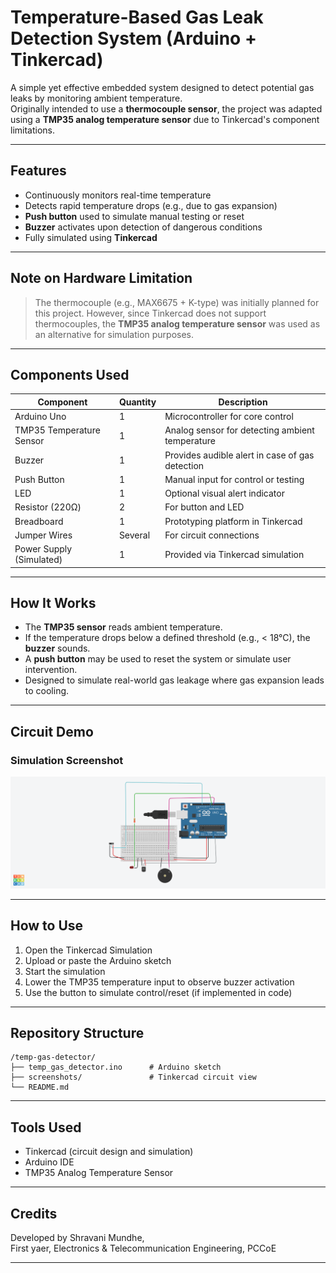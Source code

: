 

# Temperature-Based Gas Leak Detection System (Arduino + Tinkercad)

A simple yet effective embedded system designed to detect potential gas leaks by monitoring ambient temperature.  
Originally intended to use a **thermocouple sensor**, the project was adapted using a **TMP35 analog temperature sensor** due to Tinkercad's component limitations.

---

## Features
- Continuously monitors real-time temperature  
- Detects rapid temperature drops (e.g., due to gas expansion)  
- **Push button** used to simulate manual testing or reset  
- **Buzzer** activates upon detection of dangerous conditions  
- Fully simulated using **Tinkercad**

---

## Note on Hardware Limitation
> The thermocouple (e.g., MAX6675 + K-type) was initially planned for this project. However, since Tinkercad does not support thermocouples, the **TMP35 analog temperature sensor** was used as an alternative for simulation purposes.

---

## Components Used

| Component             | Quantity | Description                                       |
|----------------------|----------|---------------------------------------------------|
| Arduino Uno          | 1        | Microcontroller for core control                  |
| TMP35 Temperature Sensor | 1    | Analog sensor for detecting ambient temperature   |
| Buzzer               | 1        | Provides audible alert in case of gas detection   |
| Push Button          | 1        | Manual input for control or testing               |
| LED                  | 1        | Optional visual alert indicator                   |
| Resistor (220Ω)      | 2        | For button and LED                                |
| Breadboard           | 1        | Prototyping platform in Tinkercad                 |
| Jumper Wires         | Several  | For circuit connections                           |
| Power Supply (Simulated) | 1    | Provided via Tinkercad simulation                 |

---

## How It Works
- The **TMP35 sensor** reads ambient temperature.
- If the temperature drops below a defined threshold (e.g., < 18°C), the **buzzer** sounds.
- A **push button** may be used to reset the system or simulate user intervention.
- Designed to simulate real-world gas leakage where gas expansion leads to cooling.

---

## Circuit Demo

### Simulation Screenshot
![Simulation](Temperature_Based_Gas_Sensor.png)

---

## How to Use
1. Open the Tinkercad Simulation
2. Upload or paste the Arduino sketch  
3. Start the simulation  
4. Lower the TMP35 temperature input to observe buzzer activation  
5. Use the button to simulate control/reset (if implemented in code)

---

## Repository Structure
```
/temp-gas-detector/
├── temp_gas_detector.ino      # Arduino sketch
├── screenshots/               # Tinkercad circuit view
└── README.md
```

---

## Tools Used
- Tinkercad (circuit design and simulation)
- Arduino IDE
- TMP35 Analog Temperature Sensor


---

## Credits
Developed by Shravani Mundhe,  
First yaer, Electronics & Telecommunication Engineering, PCCoE

---

